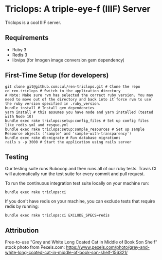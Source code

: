 # Triclops: A triple-eye-f (IIIF) Server

Triclops is a cool IIIF server.

## Requirements

- Ruby 3
- Redis 3
- libvips (for Imogen image conversion gem dependency)

## First-Time Setup (for developers)

```
git clone git@github.com:cul/ren-triclops.git # Clone the repo
cd ren-triclops # Switch to the application directory
# Note: Make sure rvm has selected the correct ruby version. You may need to move out of the directory and back into it force rvm to use the ruby version specified in .ruby_version.
bundle install # Install gem dependencies
yarn install # this assumes you have node and yarn installed (tested with Node 10)
bundle exec rake triclops:setup:config_files # Set up config files like redis.yml and resque.yml
bundle exec rake triclops:setup:sample_resources # Set up sample Resource objects ('sample' and 'sample-with-transparency')
bundle exec rake db:migrate # Run database migrations
rails s -p 3000 # Start the application using rails server
```

## Testing
Our testing suite runs Rubocop and then runs all of our ruby tests. Travis CI will automatically run the test suite for every commit and pull request.

To run the continuous integration test suite locally on your machine run:
```
bundle exec rake triclops:ci
```

If you don't have redis on your machine, you can exclude tests that require redis by running:
```
bundle exec rake triclops:ci EXCLUDE_SPECS=redis
```

## Attribution

Free-to-use "Grey and White Long Coated Cat in Middle of Book Son Shelf" stock photo from Pexels.com: https://www.pexels.com/photo/grey-and-white-long-coated-cat-in-middle-of-book-son-shelf-156321/
